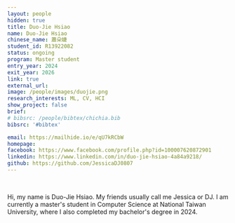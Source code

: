 ```yaml
---
layout: people
hidden: true
title: Duo-Jie Hsiao
name: Duo-Jie Hsiao
chinese_name: 蕭朵婕
student_id: R13922082
status: ongoing
program: Master student
entry_year: 2024
exit_year: 2026
link: true
external_url:
image: /people/images/duojie.png
research_interests: ML, CV, HCI
show_project: false
brief: 
# bibsrc: /people/bibtex/chichia.bib
bibsrc: '#bibtex'

email: https://mailhide.io/e/qU7kRCbW
homepage: 
facebook: https://www.facebook.com/profile.php?id=100007620872901
linkedin: https://www.linkedin.com/in/duo-jie-hsiao-4a84a9218/
github: https://github.com/JessicaDJ0807
---
```


<br />

Hi, my name is Duo-Jie Hsiao. My friends usually call me Jessica or DJ. I am currently a master's student in Computer Science at National Taiwan University, where I also completed my bachelor's degree in 2024.
